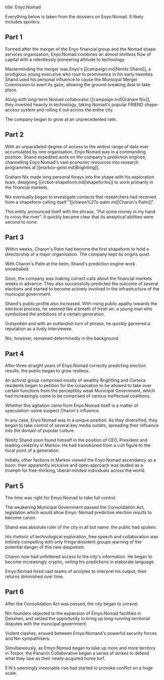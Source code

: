 title: Enyo:Nomad

Everything below is taken from the dossiers on Enyo:Nomad. It likely includes spoilers.



## <span class="mw-headline" id="Part_1"> Part 1 </span>

Formed after the merger of the Enyo financial group and the Nomad shape services organisation, Enyo:Nomad combines an almost limitless flow of capital with a relentlessly pioneering attitude to technology.

Masterminding the merger was Enyo's [[campaign.md|Nimitz Shand]], a prodigious young executive who rose to prominence in his early twenties. Shand used his personal influence to cause the Municipal Merger Commission to avert its gaze, allowing the ground-breaking deal to take place.

Along with long-term Nomad collaborator [[campaign.md|Graham Nix]], they invested heavily in technology, taking Nomad's popular FRIEND shape-access system and rolling it out across the entire city.

The company began to grow at an unprecedented rate.

## <span class="mw-headline" id="Part_2"> Part 2 </span>

With an unparalleled degree of access to the widest range of data ever accumulated by one organisation, Enyo:Nomad was in a commanding position.  Shand expedited work on the company's prediction engines, channelling Enyo:Nomad's vast economic resources into research programmes at [[markov-geist.md|Brightling]].

Graham Nix made long personal forays into the shape with his exploration team, designing [[ircbot-shapeform.md|shapeforms]] to work primarily in the financial markets. 

Nix eventually began to investigate contacts that researchers had received from a shapeform calling itself "[[charon%27s-palm.md|Charon's Palm]]".

This entity announced itself with the phrase, "Put some money in my hand to cross the river".  It quickly became clear that its analytical abilities were second to none.

## <span class="mw-headline" id="Part_3"> Part 3 </span>

Within weeks, Charon's Palm had become the first shapeform to hold a directorship of a major organisation.  The company kept its origins quiet.

With Charon's Palm at the helm, Shand's prediction engine work snowballed. 

Soon, the company was making correct calls about the financial markets weeks in advance.  They also successfully predicted the outcome of several elections and started to become actively involved in the infrastructure of the municipal government.

Shand's public profile also increased.  With rising public apathy towards the electoral process, he seemed like a breath of fresh air;  a young man who symbolised the ambitions of a certain generation.

Outspoken and with an outlandish turn of phrase, he quickly garnered a reputation as a lively interviewee.

Nix, however, remained determinedly in the background.

## <span class="mw-headline" id="Part_4"> Part 4 </span>

After three straight years of Enyo:Nomad correctly predicting election results, the public began to grow restless.

An activist group comprised mostly of wealthy Brightling and Corteca residents began to petition for the corporation to be allowed to take over certain functions from the perceptibly weak Municipal Government, which had increasingly come to be comprised of various ineffectual coalitions.

Whether this agitation came from Enyo:Nomad itself is a matter of speculation: some suspect Charon's influence.

In any case, Enyo:Nomad was in a unique position.  As they diversified, they began to take control of several key media outlets, spreading their influence into the domain of popular culture.

Nimitz Shand soon found himself in the position of CEO, President and leading celebrity in Markov. He had transitioned from a cult figure to the focal point of a generation.

Initially, other factions in Markov viewed the Enyo:Nomad ascendancy as a boon: their apparently inclusive and open approach was lauded as a triumph for free-thinking, liberal-minded individuals across the world.

## <span class="mw-headline" id="Part_5"> Part 5 </span>

The time was right for Emyo:Nomad to take full control.

The weakening Municipal Government passed the Consolidation Act, legislation which would allow Emyo: Nomad predictive election results to become canon.

Shand was absolute ruler of the city in all but name: the public had spoken.

His rhetoric of technological exploration, free speech and collaboration was entirely compelling with only fringe dissident groups warning of the potential danger of this new despotism.

Charon now had unfettered access to the city's information.  He began to become increasingly cryptic, veiling his predictions in elaborate language.

Emyo:Nomad hired vast teams of acolytes to interpret his output; their returns diminished over time.

## <span class="mw-headline" id="Part_6"> Part 6 </span>

After the Consolidation Act was passed, the city began to unravel.

Nin founders objected to the expansion of Emyo:Nomad facilities in Denshen, and seized the opportunity to bring up long-running territorial disputes with the municipal government.

Violent clashes, ensued between Emyo:Nomand's powerful security forces and Nin sympathisers.

Simultaneously, as Emyo:Nomad began to take up more and more territory in Torpor, the Panarch Collaborative began a series of strikes to defend what they saw as their newly-acquired home turf.

E:N's seemingly inexorable rise had started to provoke conflict on a huge scale.

<!-- 
NewPP limit report
Preprocessor node count: 23/1000000
Post‐expand include size: 0/2097152 bytes
Template argument size: 0/2097152 bytes
Expensive parser function count: 0/100
-->

<!-- Saved in parser cache with key fs_error420_com:pcache:idhash:231-0!*!0!!en!*!* and timestamp 20140722095626 -->